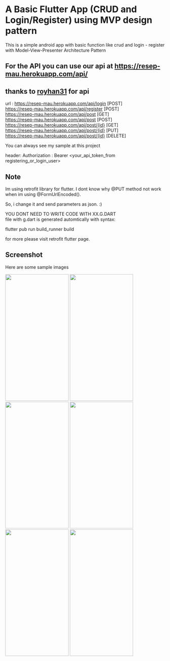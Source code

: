 # A Basic Flutter App (CRUD and Login/Register) using MVP design pattern
This is a simple android app with basic function like crud and login - register<br>
with Model-View-Presenter Architecture Pattern

## For the API you can use our api at https://resep-mau.herokuapp.com/api/ <br>
## thanks to <a href="https://github.com/royhan31">royhan31</a> for api
url :
https://resep-mau.herokuapp.com/api/login [POST] <br>
https://resep-mau.herokuapp.com/api/register [POST] <br>
https://resep-mau.herokuapp.com/api/post [GET] <br>
https://resep-mau.herokuapp.com/api/post [POST] <br>
https://resep-mau.herokuapp.com/api/post/{id} [GET] <br>
https://resep-mau.herokuapp.com/api/post/{id} [PUT] <br>
https://resep-mau.herokuapp.com/api/post/{id} [DELETE] <br>

You can always see my sample at this project 

header:
Authorization : Bearer <your_api_token_from registering_or_login_user>

## Note
Im using retrofit library for flutter. I dont know why @PUT method not work<br>
when im using @FormUrlEncoded().<br>

So, i change it and send parameters as json. :)<br>

YOU DONT NEED TO WRITE CODE WITH XX.G.DART<br>
file with g.dart is generated automtically with syntax:<br>

flutter pub run build_runner build

for more please visit retrofit flutter page.

## Screenshot
Here are some sample images

<img src="https://github.com/ydhnwb/resepmau_mvp_flutter/blob/master/screenshots/Screenshot_20190819-224643.png" width="200" height="400">
<img src="https://github.com/ydhnwb/resepmau_mvp_flutter/blob/master/screenshots/Screenshot_20190819-224649.png" width="200" height="400">
<img src="https://github.com/ydhnwb/resepmau_mvp_flutter/blob/master/screenshots/Screenshot_20190819-224655.png" width="200" height="400">
<img src="https://github.com/ydhnwb/resepmau_mvp_flutter/blob/master/screenshots/Screenshot_20190819-224703.png" width="200" height="400">
<img src="https://github.com/ydhnwb/resepmau_mvp_flutter/blob/master/screenshots/Screenshot_20190819-224710.png" width="200" height="400">
<img src="https://github.com/ydhnwb/resepmau_mvp_flutter/blob/master/screenshots/Screenshot_20190819-224714.png" width="200" height="400">

